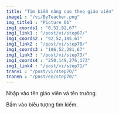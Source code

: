 ```yaml
---
title: "Tìm kiếm nâng cao theo giáo viên"
image1 : "/vi/ByTeacher.png"
img_title1 : "Picture 01"
img1_coords1 : "0,52,92,67"
img1_link1 : "/post/vi/step67/"
img1_coords2 : "92,52,185,67"
img1_link2 : "/post/vi/step70/"
img1_coords3 : "186,52,281,67"
img1_link3 : "/post/vi/step73/"
img1_coords4 : "250,149,276,173"
img1_link4 : "/post/vi/step71/"
tranvi : "/post/vi/step70/"
tranen : "/post/en/step70/"
---
```

Nhập vào tên giáo viên và tên trường.

Bấm vào biểu tượng tìm kiếm.